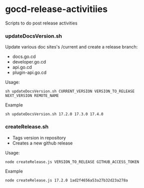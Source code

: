 # gocd-release-activitiies
Scripts to do post release activities

### updateDocsVersion.sh
Update various doc sites's /current and create a release branch:
 * docs.go.cd
 * developer.go.cd
 * api.go.cd
 * plugin-api.go.cd

Usage:
```
sh updateDocsVersion.sh CURRENT_VERSION VERSION_TO_RELEASE NEXT_VERSION REMOTE_NAME
```

Example
```
sh updateDocsVersion.sh 17.2.0 17.3.0 17.4.0
```

### createRelease.sh
* Tags version in repository
* Creates a new github release

Usage:
```
node createRelease.js VERSION_TO_RELEASE GITHUB_ACCESS_TOKEN
```

Example
```
node createRelease.js 17.2.0 1ad2f4656a53a27b32d23a278a
```
